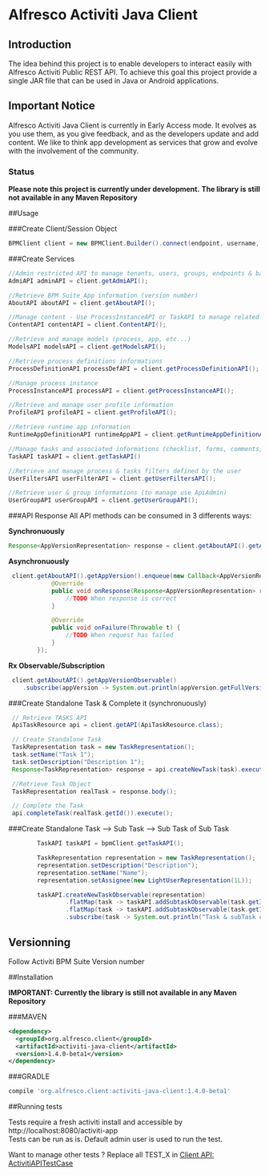 # Alfresco Activiti Java Client 

## Introduction
The idea behind this project is to enable developers to interact easily with Alfresco Activiti Public REST API.
To achieve this goal this project provide a single JAR file that can be used in Java or Android applications.

## Important Notice

Alfresco Activiti Java Client is currently in Early Access mode. It evolves as you use them, as you give feedback, and as the developers update and add content. We like to think app development as services that grow and evolve with the involvement of the community.


### Status
**Please note this project is currently under development.**
**The library is still not available in any Maven Repository**


##Usage

###Create Client/Session Object
```java
BPMClient client = new BPMClient.Builder().connect(endpoint, username, password).build();
```

###Create Services
```java
//Admin restricted API to manage tenants, users, groups, endpoints & basic auths
AdmiAPI adminAPI = client.getAdmiAPI();

//Retrieve BPM Suite App information (version number)
AboutAPI aboutAPI = client.getAboutAPI();

//Manage content - Use ProcessInstanceAPI or TaskAPI to manage related content.
ContentAPI contentAPI = client.ContentAPI();

//Retrieve and manage models (process, app, etc...)
ModelsAPI modelsAPI = client.getModelsAPI();

//Retrieve process definitions informations
ProcessDefinitionAPI processDefAPI = client.getProcessDefinitionAPI();

//Manage process instance
ProcessInstanceAPI processAPI = client.getProcessInstanceAPI();

//Retrieve and manage user profile information
ProfileAPI profileAPI = client.getProfileAPI();

//Retrieve runtime app information
RuntimeAppDefinitionAPI runtimeAppAPI = client.getRuntimeAppDefinitionAPI();

//Manage tasks and associated informations (checklist, forms, comments, content...)
TaskAPI taskAPI = client.getTaskAPI()

//Retrieve and manage process & tasks filters defined by the user
UserFiltersAPI userFilterAPI = client.getUserFiltersAPI();

//Retrieve user & group informations (to manage use ApiAdmin)
UserGroupAPI userGroupAPI = client.getUserGroupAPI();
```

###API Response
All API methods can be consumed in 3 differents ways:

**Synchronuously**
```java
Response<AppVersionRepresentation> response = client.getAboutAPI().getAppVersion().execute();
```

**Asynchronuously**
```java
 client.getAboutAPI().getAppVersion().enqueue(new Callback<AppVersionRepresentation>() {
            @Override
            public void onResponse(Response<AppVersionRepresentation> response) {
                //TODO When response is correct
            }

            @Override
            public void onFailure(Throwable t) {
                //TODO When request has failed
            }
        });
```

**Rx Observable/Subscription**
```java
 client.getAboutAPI().getAppVersionObservable()
    .subscribe(appVersion -> System.out.println(appVersion.getFullVersion()));
```


###Create Standalone Task & Complete it (synchronuously)
```java
 // Retrieve TASKS API
 ApiTaskResource api = client.getAPI(ApiTaskResource.class);

 // Create Standalone Task
 TaskRepresentation task = new TaskRepresentation();
 task.setName("Task 1");
 task.setDescription("Description 1");
 Response<TaskRepresentation> response = api.createNewTask(task).execute();

 //Retrieve Task Object
 TaskRepresentation realTask = response.body();

 // Complete the Task
 api.completeTask(realTask.getId()).execute();

```

###Create Standalone Task --> Sub Task --> Sub Task of Sub Task
```java
        TaskAPI taskAPI = bpmClient.getTaskAPI();

        TaskRepresentation representation = new TaskRepresentation();
        representation.setDescription("Description");
        representation.setName("Name");
        representation.setAssignee(new LightUserRepresentation(1L));

        taskAPI.createNewTaskObservable(representation)
                .flatMap(task -> taskAPI.addSubtaskObservable(task.getId(), representation))
                .flatMap(task -> taskAPI.addSubtaskObservable(task.getId(), representation))
                .subscribe(task -> System.out.println("Task & subTask created"));
```


## Versionning

Follow Activiti BPM Suite Version number

##Installation

**IMPORTANT: Currently the library is still not available in any Maven Repository**

###MAVEN

```xml
<dependency>
  <groupId>org.alfresco.client</groupId>
  <artifactId>activiti-java-client</artifactId>
  <version>1.4.0-beta1</version>
</dependency>
```

###GRADLE
```gradle
compile 'org.alfresco.client:activiti-java-client:1.4.0-beta1'
```


##Running tests

Tests require a fresh activiti install and accessible by http://localhost:8080/activiti-app  
Tests can be run as is. Default admin user is used to run the test.

Want to manage other tests ?
Replace all TEST_X in [Client API: ActivitiAPITestCase](activiti-java-client/src/test/java/com/activiti/client/api/ActivitiAPITestCase.java)


